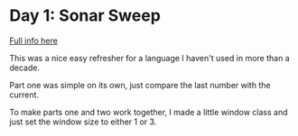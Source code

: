 # Day 1: Sonar Sweep

[Full info here](https://adventofcode.com/2021/day/1)

This was a nice easy refresher for a language I haven't used in
more than a decade.

Part one was simple on its own, just compare the last number with
the current.

To make parts one and two work together, I made a little window
class and just set the window size to either 1 or 3.
